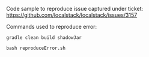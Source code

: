Code sample to reproduce issue captured under ticket:
https://github.com/localstack/localstack/issues/3157

Commands used to reproduce error:
```shell script
gradle clean build shadowJar

bash reproduceError.sh
```